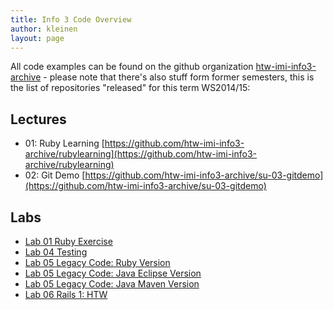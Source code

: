 ```yaml
---
title: Info 3 Code Overview
author: kleinen
layout: page
---
```



All code examples can be found on the github organization [htw-imi-info3-archive](https://github.com/htw-imi-info3-archive) - please note that there's also stuff form former semesters, this is the list of repositories "released" for this term WS2014/15:

## Lectures
* 01: Ruby Learning [https://github.com/htw-imi-info3-archive/rubylearning](https://github.com/htw-imi-info3-archive/rubylearning)
* 02: Git Demo [https://github.com/htw-imi-info3-archive/su-03-gitdemo](https://github.com/htw-imi-info3-archive/su-03-gitdemo)
## Labs
* [Lab 01 Ruby Exercise](https://github.com/htw-imi-info3-archive/lab-01-ruby-exercise)
* [Lab 04 Testing](https://github.com/htw-imi-info3-archive/lab-04-testing)
* [Lab 05 Legacy Code: Ruby Version](https://github.com/htw-imi-info3-archive/lab-05-ruby-gilded-rose-kata)
* [Lab 05 Legacy Code: Java Eclipse Version](https://github.com/htw-imi-info3-archive/lab-05-JavaEclipseGildedRose)
* [Lab 05 Legacy Code: Java Maven Version](https://github.com/htw-imi-info3-archive/lab-05-JavaMavenGildedRose)
* [Lab 06 Rails 1: HTW](https://github.com/htw-imi-info3-archive/lab-06-railsapp-HTW)